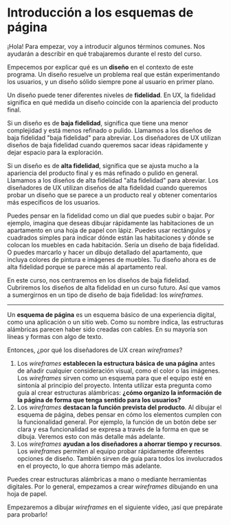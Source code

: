 # Introducción a los esquemas de página

¡Hola! Para empezar, voy a introducir algunos términos comunes. Nos ayudarán a describir en qué trabajaremos durante el resto del curso.

Empecemos por explicar qué es un **diseño** en el contexto de este programa. Un diseño resuelve un problema real que están experimentando los usuarios, y un diseño sólido siempre pone al usuario en primer plano.

Un diseño puede tener diferentes niveles de **fidelidad**. En UX, la fidelidad significa en qué medida un diseño coincide con la apariencia del producto final.

Si un diseño es de **baja fidelidad**, significa que tiene una menor complejidad y está menos refinado o pulido. Llamamos a los diseños de baja fidelidad "baja fidelidad" para abreviar. Los diseñadores de UX utilizan diseños de baja fidelidad cuando queremos sacar ideas rápidamente y dejar espacio para la exploración.

Si un diseño es de **alta fidelidad**, significa que se ajusta mucho a la apariencia del producto final y es más refinado o pulido en general. Llamamos a los diseños de alta fidelidad "alta fidelidad" para abreviar. Los diseñadores de UX utilizan diseños de alta fidelidad cuando queremos probar un diseño que se parece a un producto real y obtener comentarios más específicos de los usuarios.

Puedes pensar en la fidelidad como un dial que puedes subir o bajar. Por ejemplo, imagina que deseas dibujar rápidamente las habitaciones de un apartamento en una hoja de papel con lápiz. Puedes usar rectángulos y cuadrados simples para indicar dónde están las habitaciones y dónde se colocan los muebles en cada habitación. Sería un diseño de baja fidelidad. O puedes marcarlo y hacer un dibujo detallado del apartamento, que incluya colores de pintura e imágenes de muebles. Tu diseño ahora es de alta fidelidad porque se parece más al apartamento real.

En este curso, nos centraremos en los diseños de baja fidelidad. Cubriremos los diseños de alta fidelidad en un curso futuro. Así que vamos a sumergirnos en un tipo de diseño de baja fidelidad: los *wireframes*.

---

Un **esquema de página** es un esquema básico de una experiencia digital, como una aplicación o un sitio web. Como su nombre indica, las estructuras alámbricas parecen haber sido creadas con cables. En su mayoría son líneas y formas con algo de texto.

Entonces, ¿por qué los diseñadores de UX crean *wireframes*?

1.  Los *wireframes* **establecen la estructura básica de una página** antes de añadir cualquier consideración visual, como el color o las imágenes. Los *wireframes* sirven como un esquema para que el equipo esté en sintonía al principio del proyecto. Intenta utilizar esta pregunta como guía al crear estructuras alámbricas: **¿cómo organizo la información de la página de forma que tenga sentido para los usuarios?**
2.  Los *wireframes* **destacan la función prevista del producto**. Al dibujar el esquema de página, debes pensar en cómo los elementos cumplen con la funcionalidad general. Por ejemplo, la función de un botón debe ser clara y esa funcionalidad se expresa a través de la forma en que se dibuja. Veremos esto con más detalle más adelante.
3.  Los *wireframes* **ayudan a los diseñadores a ahorrar tiempo y recursos**. Los *wireframes* permiten al equipo probar rápidamente diferentes opciones de diseño. También sirven de guía para todos los involucrados en el proyecto, lo que ahorra tiempo más adelante.

Puedes crear estructuras alámbricas a mano o mediante herramientas digitales. Por lo general, empezamos a crear *wireframes* dibujando en una hoja de papel.

Empezaremos a dibujar *wireframes* en el siguiente vídeo, ¡así que prepárate para probarlo!
